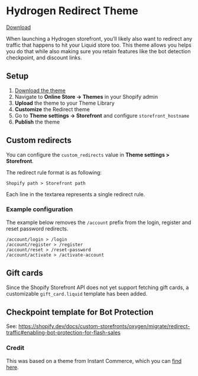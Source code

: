 # Hydrogen Redirect Theme

[Download](https://github.com/Shopify/hydrogen-redirect-theme/archive/refs/heads/master.zip)

When launching a Hydrogen storefront, you’ll likely also want to redirect
any traffic that happens to hit your Liquid store too. This theme allows you
helps you do that while also making sure you retain features like the bot
detection checkpoint, and discount links.

## Setup

1. [Download the theme](https://github.com/Shopify/hydrogen-redirect-theme/archive/refs/heads/master.zip)
2. Navigate to **Online Store -> Themes** in your Shopify admin
3. **Upload** the theme to your Theme Library
4. **Customize** the Redirect theme
5. Go to **Theme settings -> Storefront** and configure `storefront_hostname`
6. **Publish** the theme

## Custom redirects

You can configure the `custom_redirects` value in **Theme settings > Storefront**.

The redirect rule format is as following:

```
Shopify path > Storefront path
```

Each line in the textarea represents a single redirect rule.

### Example configuration

The example below removes the `/account` prefix from the login, register and reset password redirects.

```
/account/login > /login
/account/register > /register
/account/reset > /reset-password
/account/activate > /activate-account
```

## Gift cards

Since the Shopify Storefront API does not yet support fetching gift cards, a customizable `gift_card.liquid` template has been added.

## Checkpoint template for Bot Protection

See: https://shopify.dev/docs/custom-storefronts/oxygen/migrate/redirect-traffic#enabling-bot-protection-for-flash-sales

### Credit

This was based on a theme from Instant Commerce, which you can [find here](https://github.com/instantcommerce/shopify-headless-theme).
